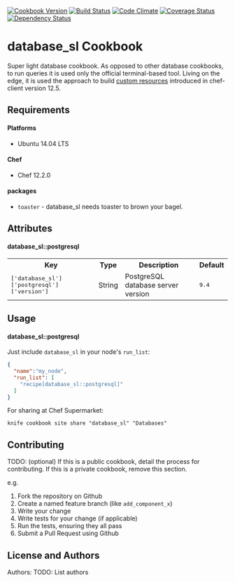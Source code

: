 [![Cookbook Version](https://img.shields.io/cookbook/v/database_sl.svg)](https://community.opscode.com/cookbooks/database_sl)
[![Build Status](https://travis-ci.org/dsaenztagarro/database_sl.svg?branch=master)](https://travis-ci.org/dsaenztagarro/database_sl)
[![Code Climate](https://codeclimate.com/github/dsaenztagarro/database_sl/badges/gpa.svg)](https://codeclimate.com/github/dsaenztagarro/database_sl)
[![Coverage Status](https://coveralls.io/repos/dsaenztagarro/database_sl/badge.svg?branch=master&service=github)](https://coveralls.io/github/dsaenztagarro/database_sl?branch=master)
[![Dependency Status](https://gemnasium.com/dsaenztagarro/database_sl.svg)](https://gemnasium.com/dsaenztagarro/database_sl)

database_sl Cookbook
====================

Super light database cookbook. As opposed to other database cookbooks, to run
queries it is used only the official terminal-based tool.
Living on the edge, it is used the approach to build [custom
resources](https://docs.chef.io/custom_resources.html) introduced in
chef-client version 12.5.

Requirements
------------

#### Platforms
- Ubuntu 14.04 LTS

#### Chef
- Chef 12.2.0

#### packages
- `toaster` - database_sl needs toaster to brown your bagel.

Attributes
----------

#### database_sl::postgresql
<table>
  <tr>
    <th>Key</th>
    <th>Type</th>
    <th>Description</th>
    <th>Default</th>
  </tr>
  <tr>
    <td><tt>['database_sl']['postgresql']['version']</tt></td>
    <td>String</td>
    <td>PostgreSQL database server version</td>
    <td><tt>9.4</tt></td>
  </tr>
</table>

Usage
-----

#### database_sl::postgresql

Just include `database_sl` in your node's `run_list`:

```json
{
  "name":"my_node",
  "run_list": [
    "recipe[database_sl::postgresql]"
  ]
}
```

For sharing at Chef Supermarket:

```
knife cookbook site share "database_sl" "Databases"
```



Contributing
------------
TODO: (optional) If this is a public cookbook, detail the process for contributing. If this is a private cookbook, remove this section.

e.g.
1. Fork the repository on Github
2. Create a named feature branch (like `add_component_x`)
3. Write your change
4. Write tests for your change (if applicable)
5. Run the tests, ensuring they all pass
6. Submit a Pull Request using Github

License and Authors
-------------------
Authors: TODO: List authors

